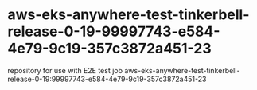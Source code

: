 # aws-eks-anywhere-test-tinkerbell-release-0-19-99997743-e584-4e79-9c19-357c3872a451-23
repository for use with E2E test job aws-eks-anywhere-test-tinkerbell-release-0-19:99997743-e584-4e79-9c19-357c3872a451-23
